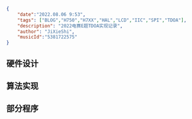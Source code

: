 ```json
{
    "date":"2022.08.06 9:53",
    "tags": ["BLOG","H750","H7XX","HAL","LCD","IIC","SPI","TDOA"],
    "description": "2022电赛E题TDOA实现记录",
    "author": "JiXieShi",
    "musicId":"5381722575"
}
```

## 硬件设计



## 算法实现

## 部分程序


